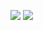 ![](https://blinkies.cafe/b/blinkiesCafe-eW.gif) ![](https://gifcity.carrd.co/assets/images/gallery15/c467216a.gif?v=26dffab5)
